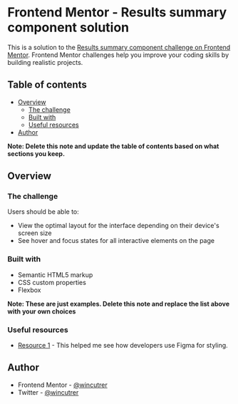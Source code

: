 # Frontend Mentor - Results summary component solution

This is a solution to the [Results summary component challenge on Frontend Mentor](https://www.frontendmentor.io/challenges/results-summary-component-CE_K6s0maV). Frontend Mentor challenges help you improve your coding skills by building realistic projects. 

## Table of contents

- [Overview](#overview)
  - [The challenge](#the-challenge)
  - [Built with](#built-with)
  - [Useful resources](#useful-resources)
- [Author](#author)

**Note: Delete this note and update the table of contents based on what sections you keep.**

## Overview

### The challenge

Users should be able to:

- View the optimal layout for the interface depending on their device's screen size
- See hover and focus states for all interactive elements on the page

### Built with

- Semantic HTML5 markup
- CSS custom properties
- Flexbox

**Note: These are just examples. Delete this note and replace the list above with your own choices**

### Useful resources

- [Resource 1]([https://www.example.com](https://www.youtube.com/watch?v=BowIfeN-OxM)) - This helped me see how developers use Figma for styling. 

## Author

- Frontend Mentor - [@wincutrer](https://www.frontendmentor.io/profile/wincutrer)
- Twitter - [@wincutrer](https://www.twitter.com/wincutrer)
